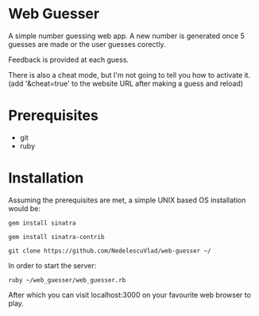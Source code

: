 # Web Guesser
A simple number guessing web app. A new number is generated once 5 guesses are made or the user guesses corectly.

Feedback is provided at each guess.

There is also a cheat mode, but I'm not going to tell you how to activate it. (add '&cheat=true' to the website URL after making a guess and reload) 

# Prerequisites
* git
* ruby 

# Installation
Assuming the prerequisites are met, a simple UNIX based OS installation would be:

`gem install sinatra`

`gem install sinatra-contrib`

`git clone https://github.com/NedelescuVlad/web-guesser ~/`

In order to start the server:

`ruby ~/web_guesser/web_guesser.rb`

After which you can visit localhost:3000 on your favourite web browser to play.
